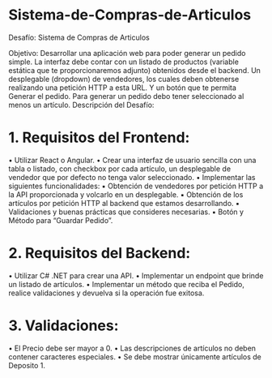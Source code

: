 # Sistema-de-Compras-de-Articulos
Desafío: Sistema de Compras de Articulos

Objetivo: Desarrollar una aplicación web para poder generar un pedido simple. La interfaz debe
contar con un listado de productos (variable estática que te proporcionaremos adjunto) obtenidos
desde el backend. Un desplegable (dropdown) de vendedores, los cuales deben obtenerse
realizando una petición HTTP a esta URL. Y un botón que te permita Generar el pedido. Para generar
un pedido debo tener seleccionado al menos un artículo.
Descripción del Desafío:

# 1. Requisitos del Frontend:
• Utilizar React o Angular.
• Crear una interfaz de usuario sencilla con una tabla o listado, con checkbox por cada
artículo, un desplegable de vendedor que por defecto no tenga valor seleccionado.
• Implementar las siguientes funcionalidades:
▪ Obtención de vendedores por petición HTTP a la API proporcionada y
volcarlo en un desplegable.
▪ Obtención de los artículos por petición HTTP al backend que estamos
desarrollando.
▪ Validaciones y buenas prácticas que consideres necesarias.
▪ Botón y Método para “Guardar Pedido”.

# 2. Requisitos del Backend:
• Utilizar C# .NET para crear una API.
• Implementar un endpoint que brinde un listado de artículos.
• Implementar un método que reciba el Pedido, realice validaciones y devuelva si la
operación fue exitosa.
# 3. Validaciones:
• El Precio debe ser mayor a 0.
• Las descripciones de artículos no deben contener caracteres especiales.
• Se debe mostrar únicamente artículos de Deposito 1.